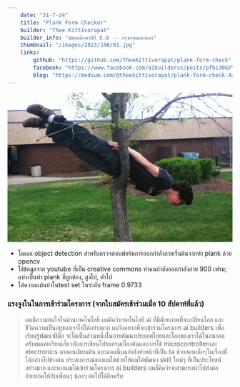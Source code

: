 ```yaml
---
    date: "31-7-24"
    title: "Plank Form Checker"
    builder: "Thee Kittivorapat"
    builder_info: "มัธยมศึกษาปีที่ 5.0 -- กรุงเทพมหานคร"
    thumbnail: "/images/2023/106/01.jpg"
    links:
        github: "https://github.com/TheeKittivorapat/plank-form-check"
        facebook: "https://www.facebook.com/aibuildersx/posts/pfbid0GVYh3fjWEeoJsLjHpG9hgoKBSxkt7ZzjVtzMjKPah8JguFVvTyY8qx4jV66pzgvVl"
        blog: "https://medium.com/@theekittivorapat/plank-form-check-4aab2e41f904"
---
```


![image](/images/2023/106/01.jpg)

    
- โมเดล object detection สำหรับตรวจสอบฟอร์มการออกกำลังกายเริ่มต้นจากท่า plank ด้วย opencv
- ใช้ข้อมูลจาก youtube ที่เป็น creative commons ท่าคนกำลังออกกำลังกาย 900 เฟรม; แบ่งเป็นท่า plank ที่ถูกต้อง, สูงไป, ต่ำไป
- ได้ความแม่นยำในtest set ในระดับ frame 0.9733

### แรงจูงในในการเข้าร่วมโครงการ (จากใบสมัครเข้าร่วมเมื่อ 10 สัปดาห์ที่แล้ว)

> ผมมีความสนใจในด้านเทคโนโลยี ผมคิดว่าเทคโนโลยี ai ที่มีศักยภาพที่จะเปลี่ยนโลก และชีวิตความเป็นอยู่ของเราไปได้อย่างมาก ผมจึงอยากที่จะเข้าร่วมโครงการ ai builders เพื่อเรียนรู้พัฒนาฝีมือ จะได้เป็นส่วนหนึ่งในการพัฒนาประเทศไทยและโลกของเราได้ในอนาคตครับผมเคยเรียนเกี่ยวกับการเขียนโปรแกรมเบื้องต้นและการใช้ microcontrollerและ electronics มาตอนมัธยมต้น และตอนนี้ผมกำลังทำหน้าที่เป็น ta ช่วยสอนเด็กๆในเรื่องที่ได้กล่าวไปข้างต้น ประสบการณ์ของผมได้ช่วยให้ผมได้พัฒนา skill ใหม่ๆ ที่เป็นประโยชน์อย่างมาก และหากผมได้เข้าร่วมโครงการ ai builders ผมก็คิดว่าจะสามารถนำไปส่งต่อ ถ่ายทอดให้กับเพื่อนๆ น้องๆ ต่อไปได้อีกครับ
    